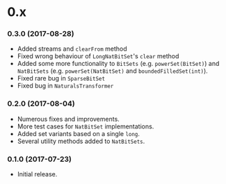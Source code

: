 # 0.x

### 0.3.0 (2017-08-28)

  * Added streams and `clearFrom` method
  * Fixed wrong behaviour of `LongNatBitSet`'s `clear` method
  * Added some more functionality to `BitSets` (e.g. `powerSet(BitSet)`) and `NatBitSets` (e.g. `powerSet(NatBitSet)` and `boundedFilledSet(int)`).
  * Fixed rare bug in `SparseBitSet`
  * Fixed bug in `NaturalsTransformer`

### 0.2.0 (2017-08-04)

 * Numerous fixes and improvements.
 * More test cases for `NatBitSet` implementations.
 * Added set variants based on a single `long`.
 * Several utility methods added to `NatBitSets`.

### 0.1.0 (2017-07-23)

 * Initial release.